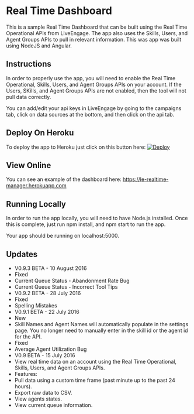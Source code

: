 # Real Time Dashboard

This is a sample Real Time Dashboard that can be built using the Real Time Operational APIs from LiveEngage. The app also uses the Skills, Users, and Agent Groups APIs to pull in relevant information. This was app was built using NodeJS and Angular.

## Instructions

In order to properly use the app, you will need to enable the Real Time Operational, Skills, Users, and Agent Groups APIs on your account. If the Users, SKills, and Agent Groups APIs are not enabled, then the tool will not pull data correctly.

You can add/edit your api keys in LiveEngage by going to the campaigns tab, click on data sources at the bottom, and then click on the api tab.

## Deploy On Heroku

To deploy the app to Heroku just click on this button here: [![Deploy](https://www.herokucdn.com/deploy/button.svg)](https://heroku.com/deploy)

## View Online

You can see an example of the dashboard here: https://le-realtime-manager.herokuapp.com

## Running Locally

In order to run the app locally, you will need to have Node.js installed. Once this is complete, just run npm install, and npm start to run the app.

Your app should be running on localhost:5000.

## Updates

* V0.9.3 BETA - 10 August 2016
 * Fixed
  * Current Queue Status - Abandonment Rate Bug
  * Current Queue Status - Incorrect Tool Tips
* V0.9.2 BETA - 28 July 2016
 * Fixed
  * Spelling Mistakes
* V0.9.1 BETA - 22 July 2016
 * New
  * Skill Names and Agent Names will automatically populate in the settings page. You no longer need to manually enter in the skill id or the agent id for the API.
 * Fixed
  * Average Agent Utilization Bug
* V0.9 BETA - 15 July 2016
 * View real time data on an account using the Real Time Operational, Skills, Users, and Agent Groups APIs.
 * Features:
  * Pull data using a custom time frame (past minute up to the past 24 hours).
  * Export raw data to CSV.
  * View agents states.
  * View current queue information.

